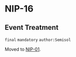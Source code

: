 NIP-16
======

Event Treatment
---------------

`final` `mandatory` `author:Semisol`

Moved to [NIP-01](01.md).
